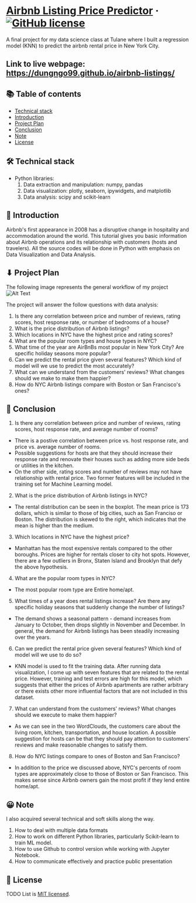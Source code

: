 # [Airbnb Listing Price Predictor](https://github.com/dungngo99/airbnb-listings) &middot; [![GitHub license](https://img.shields.io/badge/license-MIT-blue.svg)](https://github.com/dungngo99/airbnb-listings/blob/master/LICENSE)

A final project for my data science class at Tulane where I built a regression model (KNN) to predict the airbnb rental price in New York City.

## Link to live webpage: https://dungngo99.github.io/airbnb-listings/

## 📚 Table of contents

- [Technical stack](#technical-stack)
- [Introduction](#introduction)
- [Project Plan](#projectplan)
- [Conclusion](#conclusion)
- [Note](#note)
- [License](#license)

## 🛠 Technical stack

- Python libraries:
  1. Data extraction and manipulation: numpy, pandas
  2. Data visualization: plotly, seaborn, ipywidgets, and matplotlib
  3. Data analysis: scipy and scikit-learn

## 🚀 Introduction

Airbnb's first appearance in 2008 has a disruptive change in hospitality and accommodation around the world. This tutorial gives you basic information about Airbnb operations and its relationship with customers (hosts and travelers). All the source codes will be done in Python with emphasis on Data Visualization and Data Analysis.

## ⬇ Project Plan
The following image represents the general workflow of my project
![Alt Text](https://miro.medium.com/max/1400/1*eE8DP4biqtaIK3aIy1S2zA.png)

The project will answer the follow questions with data analysis:
1. Is there any correlation between price and number of reviews, rating scores, host response rate, or number of bedrooms of a house?
2. What is the price distribution of Airbnb listings?
3. Which locations in NYC have the highest price and rating scores?
4. What are the popular room types and house types in NYC?
5. What time of the year are AirBnBs most popular in New York City? Are specific holiday seasons more popular?
6. Can we predict the rental price given several features? Which kind of model will we use to predict the most accurately?
7. What can we understand from the customers' reviews? What changes should we make to make them happier?
8. How do NYC Airbnb listings compare with Boston or San Francisco's ones?

## 🤩 Conclusion
1. Is there any correlation between price and number of reviews, rating scores, host response rate, and average number of rooms?
  - There is a postive correlation between price vs. host response rate, and price vs. average number of rooms. 
  - Possible suggestions for hosts are that they should increase their response rate and renovate their houses such as adding more side beds or utilities in the kitchen. 
  - On the other side, rating scores and number of reviews may not have relationship with rental price. Two former features will be included in the training set for Machine Learning model.

2. What is the price distribution of Airbnb listings in NYC?
  - The rental distribution can be seen in the boxplot. The mean price is 173 dollars, which is similar to those of big cities, such as San Franciso or Boston. The distribution is skewed to the right, which indicates that the mean is higher than the medium.

3. Which locations in NYC have the highest price?
  - Manhattan has the most expensive rentals compared to the other boroughs. Prices are higher for rentals closer to city hot spots. However, there are a few outliers in Bronx, Staten Island and Brooklyn that defy the above hypothesis.

4. What are the popular room types in NYC?
  - The most popular room type are Entire home/apt.

5. What times of a year does rental listings increase? Are there any specific holiday seasons that suddenly change the number of listings?
  - The demand shows a seasonal pattern - demand increases from January to October, then drops slightly in November and December. In general, the demand for Airbnb listings has been steadily increasing over the years.

6. Can we predict the rental price given several features? Which kind of model will we use to do so?
  - KNN model is used to fit the training data. After running data visualization, I come up with seven features that are related to the rental price. However, training and test errors are high for this model, which suggests that either the prices of Airbnb apartments are rather arbitrary or there exists other more influential factors that are not included in this dataset.

7. What can understand from the customers' reviews? What changes should we execute to make them happier?
  - As we can see in the two WordClouds, the customers care about the living room, kitchen, transportation, and house location. A possible suggestion for hosts can be that they should pay attention to customers' reviews and make reasonable changes to satisfy them.

8. How do NYC listings compare to ones of Boston and San Francisco?
  - In addition to the price we discussed above, NYC's percents of room types are approximately close to those of Boston or San Francisco. This makes sense since Airbnb owners gain the most profit if they lend entire home/apt.

## 😀 Note
I also acquired several technical and soft skills along the way. 
  1. How to deal with multiple data formats
  2. How to work on different Python libraries, particularly Scikit-learn to train ML model. 
  3. How to use Github to control version while working with Jupyter Notebook.
  4. How to communicate effectively and practice public presentation

## 📄 License

TODO List is [MIT licensed](./LICENSE).